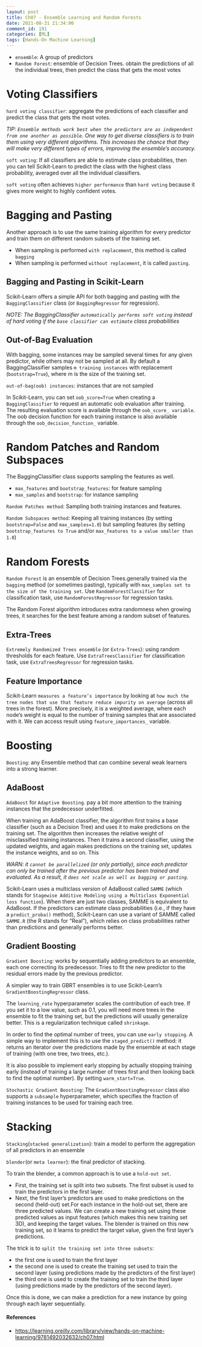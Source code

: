 ```yaml
---
layout: post
title: Ch07 - Ensemble Learning and Random Forests
date: 2021-08-31 21:34:00
comment_id: 191
categories: [ML]
tags: [Hands-On Machine Learning]
---
```


- `ensemble`: A group of predictors
- `Random Forest`: ensemble of Decision Trees. obtain the predictions of all the individual trees, then predict the class that gets the most votes

# Voting Classifiers

`hard voting classifier`: aggregate the predictions of each classifier and predict the class that gets the most votes.

*TIP: `Ensemble methods work best when the predictors are as independent from one another as possible`. One way to get diverse classifiers is to train them using very different algorithms. This increases the chance that they will make very different types of errors, improving the ensemble’s accuracy.*

`soft voting`: If all classifiers are able to estimate class probabilities, then you can tell Scikit-Learn to predict the class with the highest class probability, averaged over all the individual classifiers.

`soft voting` often achieves `higher performance` than `hard voting` because it gives more weight to highly confident votes.

# Bagging and Pasting

Another approach is to use the same training algorithm for every predictor and train them on different random subsets of the training set.

- When sampling is performed `with replacement`, this method is called `bagging`
- When sampling is performed `without replacement`, it is called `pasting`.

## Bagging and Pasting in Scikit-Learn

Scikit-Learn offers a simple API for both bagging and pasting with the `BaggingClassifier` class (or `BaggingRegressor` for regression).

*NOTE: The BaggingClassifier `automatically performs soft voting` instead of hard voting if the `base classifier can estimate` class probabilities*

## Out-of-Bag Evaluation

With bagging, some instances may be sampled several times for any given predictor, while others may not be sampled at all. By default a BaggingClassifier samples `m training instances` with replacement (`bootstrap=True`), where m is the size of the training set.

`out-of-bag(oob) instances`: instances that are not sampled

In Scikit-Learn, you can set `oob_score=True` when creating a `BaggingClassifier` to request an automatic oob evaluation after training. The resulting evaluation score is available through the `oob_score_ variable`. The oob decision function for each training instance is also available through the `oob_decision_function_` variable.

# Random Patches and Random Subspaces

The BaggingClassifier class supports sampling the features as well.

- `max_features` and `bootstrap_features`: for feature sampling
- `max_samples` and `bootstrap`: for instance sampling

`Random Patches method`: Sampling both training instances and features.

`Random Subspaces method`: Keeping all training instances (by setting `bootstrap=False` and `max_samples=1.0`) but sampling features (by setting `bootstrap_features to True` and/or `max_features to a value smaller than 1.0`)

# Random Forests

`Random Forest` is an ensemble of Decision Trees.generally trained via the `bagging` method (or sometimes pasting), typically with `max_samples set to the size of the training set`. Use `RandomForestClassifier` for classification task, use `RandomForestRegressor` for regression tasks.

The Random Forest algorithm introduces extra randomness when growing trees, it searches for the best feature among a random subset of features.

## Extra-Trees

`Extremely Randomized Trees ensemble` (or `Extra-Trees`): using random thresholds for each feature. Use `ExtraTreesClassifier` for classification task, use `ExtraTreesRegressor` for regression tasks.

## Feature Importance

Scikit-Learn `measures a feature’s importance` by looking at `how much the tree nodes that use that feature reduce impurity on average` (across all trees in the forest). More precisely, it is a weighted average, where each node’s weight is equal to the number of training samples that are associated with it. We can access result using `feature_importances_` variable.

# Boosting

`Boosting`: any Ensemble method that can combine several weak learners into a strong learner.

## AdaBoost

`AdaBoost` for `Adaptive Boosting`. pay a bit more attention to the training instances that the predecessor underfitted.

When training an AdaBoost classifier, the algorithm first trains a base classifier (such as a Decision Tree) and uses it to make predictions on the training set. The algorithm then increases the relative weight of misclassified training instances. Then it trains a second classifier, using the updated weights, and again makes predictions on the training set, updates the instance weights, and so on. This

*WARN: it `cannot be parallelized` (or only partially), since each predictor can only be trained after the previous predictor has been trained and evaluated. As a result, it `does not scale as well as bagging or pasting`.*

Scikit-Learn uses a multiclass version of AdaBoost called `SAMME` (which stands for `Stagewise Additive Modeling using a Multiclass Exponential loss function`). When there are just two classes, SAMME is equivalent to AdaBoost. If the predictors can estimate class probabilities (i.e., if they have a `predict_proba()` method), Scikit-Learn can use a variant of SAMME called `SAMME.R` (the R stands for “Real”), which relies on class probabilities rather than predictions and generally performs better.

## Gradient Boosting

`Gradient Boosting`: works by sequentially adding predictors to an ensemble, each one correcting its predecessor. Tries to fit the new predictor to the residual errors made by the previous predictor.

A simpler way to train GBRT ensembles is to use Scikit-Learn’s `GradientBoostingRegressor` class.

The `learning_rate` hyperparameter scales the contribution of each tree. If you set it to a low value, such as 0.1, you will need more trees in the ensemble to fit the training set, but the predictions will usually generalize better. This is a regularization technique called `shrinkage`.

In order to find the optimal number of trees, you can use `early stopping`. A simple way to implement this is to use the `staged_predict()` method: it returns an iterator over the predictions made by the ensemble at each stage of training (with one tree, two trees, etc.).

It is also possible to implement early stopping by actually stopping training early (instead of training a large number of trees first and then looking back to find the optimal number). By setting `warm_start=True`.

`Stochastic Gradient Boosting`: The `GradientBoostingRegressor` class also supports a `subsample` hyperparameter, which specifies the fraction of training instances to be used for training each tree.

# Stacking

`Stacking`(`stacked generalization`): train a model to perform the aggregation of all predictors in an ensemble

`blender`(or `meta learner`): the final predictor of stacking.

To train the blender, a common approach is to use a `hold-out set`.

- First, the training set is split into two subsets. The first subset is used to train the predictors in the first layer.
- Next, the first layer’s predictors are used to make predictions on the second (held-out) set.For each instance in the hold-out set, there are three predicted values. We can create a new training set using these predicted values as input features (which makes this new training set 3D), and keeping the target values. The blender is trained on this new training set, so it learns to predict the target value, given the first layer’s predictions.

The trick is to `split the training set into three subsets`:

- the first one is used to train the first layer
- the second one is used to create the training set used to train the second layer (using predictions made by the predictors of the first layer)
- the third one is used to create the training set to train the third layer (using predictions made by the predictors of the second layer).

Once this is done, we can make a prediction for a new instance by going through each layer sequentially.

#### References

- https://learning.oreilly.com/library/view/hands-on-machine-learning/9781492032632/ch07.html
